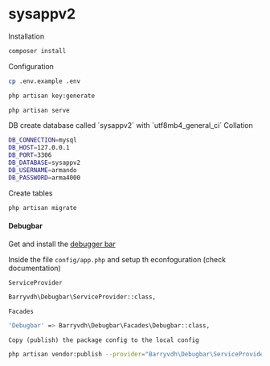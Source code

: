 # sysappv2

Installation
```sh
composer install
```
Configuration

```sh
cp .env.example .env 

php artisan key:generate

php artisan serve
```
DB
create database called ´sysappv2´ with ´utf8mb4_general_ci´ Collation

```sh
DB_CONNECTION=mysql
DB_HOST=127.0.0.1
DB_PORT=3306
DB_DATABASE=sysappv2
DB_USERNAME=armando
DB_PASSWORD=arma4000
```
Create tables
```sh
php artisan migrate
```
#### Debugbar
Get and install the [debugger bar](https://packagist.org/packages/barryvdh/laravel-debugbar)

Inside the file `config/app.php` and setup th econfoguration (check documentation)

`ServiceProvider`
```sh
Barryvdh\Debugbar\ServiceProvider::class,
```
`Facades`
```sh
'Debugbar' => Barryvdh\Debugbar\Facades\Debugbar::class,
```
`Copy (publish) the package config to the local config`
```sh
php artisan vendor:publish --provider="Barryvdh\Debugbar\ServiceProvider"
```